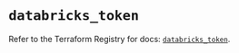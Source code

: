 # `databricks_token`

Refer to the Terraform Registry for docs: [`databricks_token`](https://registry.terraform.io/providers/databricks/databricks/1.64.0/docs/resources/token).
